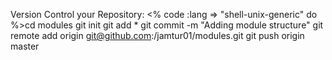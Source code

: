 Version Control your Repository:
<% code :lang => "shell-unix-generic" do %>cd modules
git init
git add *
git commit -m "Adding module structure"
git remote add origin git@github.com:/jamtur01/modules.git
git push origin master
